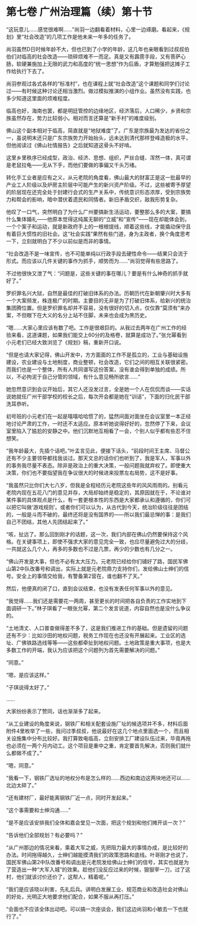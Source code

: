 # 第七卷 广州治理篇（续）第十节

“这玩意儿……感觉很难啊……”尚羽一边翻看着材料，心里一边琢磨。看起来，《规划》里“社会改造”的几项工作是他未来一年多的任务了。
 
尚羽虽然D日时候年龄不大，但也已到了小学的年龄，这几年也亲眼看到过叔叔伯伯们对临高的社会改造――琐碎烦难不一而足。真是又有霹雳手段，又有菩萨心肠，软硬兼施加上无限的武力和高度的“统一思想”作为后盾，才算勉强把这摊子工作给执行下去了。
 
尚羽参观过各式各样的“标准村”，也在课程上就“社会改造”这个课题和同学们讨论过――有时候这种讨论还相当激烈。做过模拟推演的小组作业。虽然没有实践，也多少知道这里面的烦难程度。
 
临高也好，海南也罢，都是明廷管控的边缘地区，经济落后，人口稀少，乡贤和宗族虽然存在，势力比较弱小。相对而言还算是“新手村”的难度级别。
 
佛山这个副本相对于临高，简直就是“地狱难度”了。广东是宗族最为发达的省份之一，虽说明末还只是广东宗族势力开始抬头，远未达到清代那样登峰造极的水平，但他阅读过《佛山社情报告》之后就知道这骨头不好啃。
 
这里乡里秩序已经成型，政治、经济、思想、组织，严丝合缝、浑然一体，真可谓是老鼠拉龟――无从下手，而他们要做的事偏又千头万绪。
 
转化手工业者是应有之义，从元老院的角度看，佛山最大的财富正是这一批最早的产业工人阶级以及炉房主阶层中可能产生的新兴资产阶级。不过，这些被寄予厚望的阶层现在还完全处于封建行会式的生产关系中，传统意识形态浓厚，受到宗族势力和帮会的影响，暗中潜伏着遗民和同情者。新旧矛盾交织，敌我形势复杂。
 
他叹了一口气，突然明白了为什么广州要搞新生活运动，要整那么多的大案，要搞什么集体婚礼――他原本觉得这纯属无聊的“立威”和“宣传”――现在却能体会到，一个个案子和运动，就是新政府手上的一根根提线，顺着这些线，才能撬动保守且有着巨大惯性的旧社会。这“社会实践”果然有些门道，身为主政者，换个角度思考一下，立刻就明白了不少以前似是而非的事情。
 
“社会改造不是一味宣传，也不可能单纯以行政手段去硬性命令――结果只会流于形式。而应该以几件关键的事作为抓手，顺势而为……”尚羽觉得有些思路了。
 
不过他很快又泄了气：“问题是，这些关键的事在哪儿？要是有什么神奇的抓手就好了。”
 
罗织罪名兴大狱，自然是最佳的打破旧体系的办法。历朝历代在新朝肇兴时大多有一个大案频发，株连极广的时期。主要目的无非是为了打破旧体系，给新兴的统治集团腾位置。但是罗织罪名却并不容易，没有很好的切入点，仅仅靠“莫须有”来办案，不但眼下在大义的名分上站不住脚，未来也会成为黑历史。
 
“嗯……大家心里应该有数了吧。工作是很艰巨的。从我过去两年在广州工作的经验来看，这道课题，如果我们能交上60分的及格卷，就算是成功了。”张允幂看到小元老们已经大致浏览了《规划》稿，重新开口说。
 
“但是也请大家记得，佛山开发中，方方面面的工作不是孤立的，工业与基础设施建设，农业建设与土地制度，商业整顿，社会改造，它们之间的相互关联很紧密。而我们也是一个整体，所有人共同谱写这份答案，没有谁会得到单独的成绩。所以，不必拘泥于自己分管的领域，有什么意见畅所欲言……”
 
她忽然意识到会议开始后，其它人还没发过言，全是她一个人在侃侃而谈――实话说她就任广州干部学校的校长之后，每次开会都是她在“训话”，下面的归化民干部洗耳恭听。
 
初号班的小元老们在一起是嘻嘻哈哈惯了的，猛然间面对面坐在会议室里一本正经地讨论严肃的工作，一时还不太适应。原本听她说得好好的，忽然停了下来，会议室里陷入了尴尬的安静之中。他们沉默地互相看了一会，个别人似乎都有些忍不住想笑。
 
“我年龄最大，先插个话吧。”叶孟言见此，便接下话头，“前段时间王主席、马督公还有不少主要领导都找我谈过。那天文总的话你们也听到了，我是军人，军事以外的事务我尽量不表态。除非是政治上的重大决策，一般问题我就弃权了。即使重大决策，你们也不要指望我在争议很大的时候进来投票左右局势，这不是好事。
 
“我虽然只比你们大七八岁，但我是全程经历元老院这些年的风风雨雨的。别看元老院内现在五花八门的意见并存，大局却始终是稳定的，其原因就在于，不论谁对某件事的具体观点是什么，有一套更根本性的东西是大家都承认和遵循的，你们可以把它叫做‘游戏规则’。或者你们可以认为，从古代到今天，统治阶级往往是团结的，一般是斗而不破的，最终还将是没有国界的――所以我们最忌惮的事：是我们自己不团结，其他人先团结起来了。”
 
“咳，扯远了。那么回到刚才的话题，这一次，我们内部在佛山仍然要保持这个风格。在关键事项上，即使不强求大家的意见完全一致，也应尽量避免过大的分歧，一共就这么几个人，再多的多数也不过是几票，再少的少数也有几分之一。
 
“佛山开发是大事，但也不必有太大压力。元老院已经给你们铺好了路，国民军佛山第2中队改番号和调出，实际上就是元老院鼎力支持你们，发给佛山士绅们的信号。安全上的事情交给我，有警备第2营在，谁也翻不了天。”
 
然后，他便真的闭了口，直到会议结束，也没有发表任何军事以外的意见。
 
“我觉得……我们还是需要花一两周，甚至更长的时间把各自负责的工作实地到下面调研一下。”林子琪看了一眼张允幂，第二个发言说道，内容自然也是没什么争议的。
 
“土地清丈、人口普查做得差不多了，这是我们推进工作的基础。但是遗留的问题还有不少：比如沙田的地权问题，税务工作现在也还没有开展起来。工业区的选址、广佛铁路选线等等――这些都牵扯到地权问题。土地政策是重大事项，也是大多数工作的开端，我认为应该把这个问题列为首先需要解决的问题。”
 
“同意。”
 
“嗯，是应该这样。”
 
“子琪说得太好了。”
 
……
 
大家纷纷表示了赞同，话也渐渐多了起来。
 
“从工业建设的角度来说，钢铁厂和相关配套设施厂址的候选项并不多，材料后面附件4里枚举了一些，我问过季叔叔，他说最好在这几个地点里面选一个，而且相关设施集中分布比较好。我打算致电临高，立刻安排工厂建设队伍过来，毕竟再拖也必须在一两个月内动工。这个项目是重中之重，肯定要首先解决，否则我们就什么都做不成了。”
 
“嗯，同意。”
 
“我看一下，钢铁厂选址的地权分布是怎么样的……西边和南边这两块地还可以……北边太碎了。”
 
“还有建材厂，最好能离钢铁厂近一点，同时开发起来。”
 
“这个事需要和士绅沟通……”
 
“是不是应该安排我们全体和嘉会堂见一次面，把这个规划和他们摊开谈一次？”
 
“告诉他们全部规划？有必要吗？”
 
“从广州那边的情况来看，乘着大军之威，先把阻力最大的事情办成，是比较好的办法。时间拖得越久，士绅们越能摸清我们的政策思路和底线。叶哥刚才也说了，国民军佛山第2中队改番号和调出是元老院发给佛山士绅们的信号，其实也就是为了营造出一种“大军入城”的效果。趁他们没反应过来的时候，狠狠宰一刀，过了这村，他们就该讨价还价了，这帮人，精着呢。”
 
“我们是应该晓以利害，先礼后兵。讲明白发展工业、规范商业和改造社会对佛山的好处，光明正大地要求他们配合，如果不服从再打压。”
 
“会面也不应该全体出动吧。可以搞一次座谈会，我们这边尚羽和小敏去一下也就行了。”